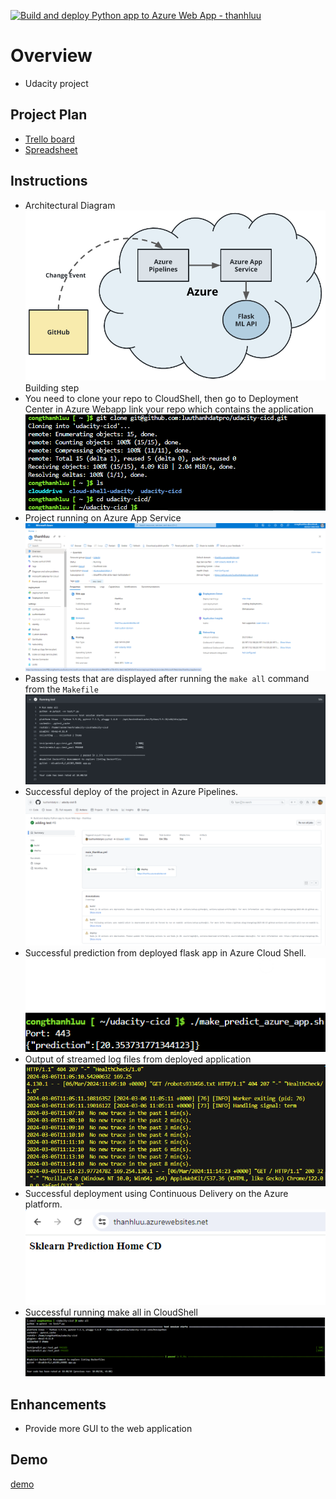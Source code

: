 [![Build and deploy Python app to Azure Web App - thanhluu](https://github.com/luuthanhdatpro/udacity-cicd/actions/workflows/main_thanhluu.yml/badge.svg)](https://github.com/luuthanhdatpro/udacity-cicd/actions/workflows/main_thanhluu.yml)


# Overview

* Udacity project

## Project Plan

* [Trello board](https://trello.com/invite/b/N3RLSxoj/ATTI4aa8df3d7b676269bb863900e9a09faa0D216143/project-management)
* [Spreadsheet](https://docs.google.com/spreadsheets/d/1zf5oqFOlVpnyKhosw4eyoodLz2KIBpbAsRtxc-96BdI/edit?usp=sharing)

## Instructions

* Architectural Diagram
![Architectual](images/cd-diagram.png)
Building step
* You need to clone your repo to CloudShell, then go to Deployment Center in Azure Webapp link your repo which contains the application
![Cloned Repo](images/cloned_repo.png)
* Project running on Azure App Service
![Webapp](images/webapp.png)
* Passing tests that are displayed after running the `make all` command from the `Makefile`
![Passing](images/passed_makeall.png)
* Successful deploy of the project in Azure Pipelines.
![Successful test](images/successful-test.png)
* Successful prediction from deployed flask app in Azure Cloud Shell.
![prediction](images/prediction.png)
* Output of streamed log files from deployed application
![log](images/stream-log.png)
* Successful deployment using Continuous Delivery on the Azure platform. 
![Successful](images/deployment.png)
* Successful running make all in CloudShell
![make all](images/makeall.png)
## Enhancements

* Provide more GUI to the web application

## Demo 

[demo](https://youtu.be/KUDL4I8s4xo)

